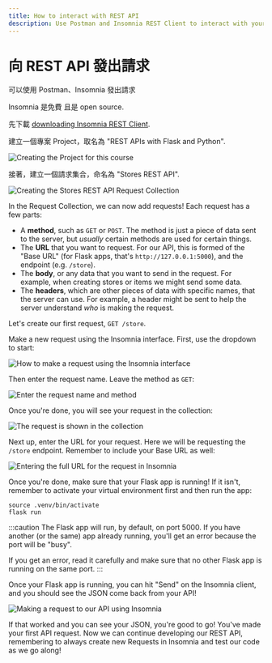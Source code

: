 ```yaml
---
title: How to interact with REST API
description: Use Postman and Insomnia REST Client to interact with your REST API.
---
```


# 向 REST API 發出請求

可以使用 Postman、Insomnia 發出請求

Insomnia 是免費 且是 open source.

先下載 [downloading Insomnia REST Client](https://insomnia.rest/).

建立一個專案 Project，取名為 "REST APIs with Flask and Python".

![Creating the Project for this course](assets/creating-project.png)

接著，建立一個請求集合，命名為 "Stores REST API".

![Creating the Stores REST API Request Collection](assets/making-request-collection.png)

In the Request Collection, we can now add requests! Each request has a few parts:

- A **method**, such as `GET` or `POST`. The method is just a piece of data sent to the server, but _usually_ certain methods are used for certain things.
- The **URL** that you want to request. For our API, this is formed of the "Base URL" (for Flask apps, that's `http://127.0.0.1:5000`), and the endpoint (e.g. `/store`).
- The **body**, or any data that you want to send in the request. For example, when creating stores or items we might send some data.
- The **headers**, which are other pieces of data with specific names, that the server can use. For example, a header might be sent to help the server understand _who_ is making the request.

Let's create our first request, `GET /store`.

Make a new request using the Insomnia interface. First, use the dropdown to start:

![How to make a request using the Insomnia interface](assets/making-request.png)

Then enter the request name. Leave the method as `GET`:

![Enter the request name and method](assets/set-request-name-and-method.png)

Once you're done, you will see your request in the collection:

![The request is shown in the collection](assets/before-setting-url.png)

Next up, enter the URL for your request. Here we will be requesting the `/store` endpoint. Remember to include your Base URL as well:

![Entering the full URL for the request in Insomnia](assets/url-set.png)

Once you're done, make sure that your Flask app is running! If it isn't, remember to activate your virtual environment first and then run the app:

```
source .venv/bin/activate
flask run
```

:::caution
The Flask app will run, by default, on port 5000. If you have another (or the same) app already running, you'll get an error because the port will be "busy".

If you get an error, read it carefully and make sure that no other Flask app is running on the same port.
:::

Once your Flask app is running, you can hit "Send" on the Insomnia client, and you should see the JSON come back from your API!

![Making a request to our API using Insomnia](assets/after-pressing-send.png)

If that worked and you can see your JSON, you're good to go! You've made your first API request. Now we can continue developing our REST API, remembering to always create new Requests in Insomnia and test our code as we go along!
